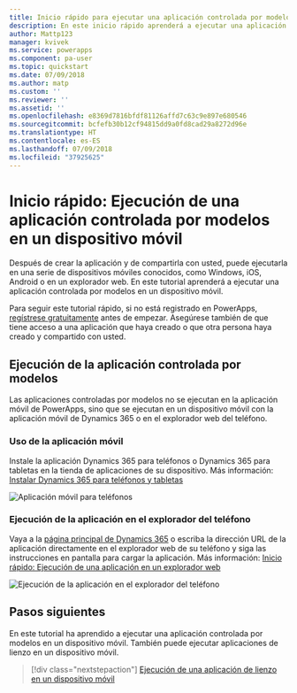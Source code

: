 ```yaml
---
title: Inicio rápido para ejecutar una aplicación controlada por modelos en un dispositivo móvil con PowerApps | Microsoft Docs
description: En este inicio rápido aprenderá a ejecutar una aplicación controlada por modelos en un dispositivo móvil.
author: Mattp123
manager: kvivek
ms.service: powerapps
ms.component: pa-user
ms.topic: quickstart
ms.date: 07/09/2018
ms.author: matp
ms.custom: ''
ms.reviewer: ''
ms.assetid: ''
ms.openlocfilehash: e8369d7816bfdf81126affd7c63c9e897e680546
ms.sourcegitcommit: bcfefb30b12cf94815dd9a0fd8cad29a8272d96e
ms.translationtype: HT
ms.contentlocale: es-ES
ms.lasthandoff: 07/09/2018
ms.locfileid: "37925625"
---
```

# <a name="quickstart-run-a-model-driven-app-on-a-mobile-device"></a>Inicio rápido: Ejecución de una aplicación controlada por modelos en un dispositivo móvil

Después de crear la aplicación y de compartirla con usted, puede ejecutarla en una serie de dispositivos móviles conocidos, como Windows, iOS, Android o en un explorador web. En este tutorial aprenderá a ejecutar una aplicación controlada por modelos en un dispositivo móvil. 

Para seguir este tutorial rápido, si no está registrado en PowerApps, [regístrese gratuitamente](https://web.powerapps.com/signup?redirect=marketing&email=) antes de empezar. Asegúrese también de que tiene acceso a una aplicación que haya creado o que otra persona haya creado y compartido con usted.

## <a name="run-the-model-driven-app"></a>Ejecución de la aplicación controlada por modelos

Las aplicaciones controladas por modelos no se ejecutan en la aplicación móvil de PowerApps, sino que se ejecutan en un dispositivo móvil con la aplicación móvil de Dynamics 365 o en el explorador web del teléfono. 

### <a name="use-the-mobile-app"></a>Uso de la aplicación móvil
Instale la aplicación Dynamics 365 para teléfonos o Dynamics 365 para tabletas en la tienda de aplicaciones de su dispositivo. Más información: [Instalar Dynamics 365 para teléfonos y tabletas](https://docs.microsoft.com/dynamics365/customer-engagement/mobile-app/install-dynamics-365-for-phones-and-tablets)

 ![Aplicación móvil para teléfonos](media/run-app-client-model-driven/mobile-app-for-phone.png)

### <a name="run-in-your-phones-browser"></a>Ejecución de la aplicación en el explorador del teléfono
Vaya a la [página principal de Dynamics 365](https://home.dynamics.com) o escriba la dirección URL de la aplicación directamente en el explorador web de su teléfono y siga las instrucciones en pantalla para cargar la aplicación. Más información: [Inicio rápido: Ejecución de una aplicación en un explorador web](run-app-browser.md)

![Ejecución de la aplicación en el explorador del teléfono](media/run-app-client-model-driven/web-browser-on-phone.png)


## <a name="next-steps"></a>Pasos siguientes
En este tutorial ha aprendido a ejecutar una aplicación controlada por modelos en un dispositivo móvil. También puede ejecutar aplicaciones de lienzo en un dispositivo móvil.

> [!div class="nextstepaction"]
> [Ejecución de una aplicación de lienzo en un dispositivo móvil](run-app-client.md)